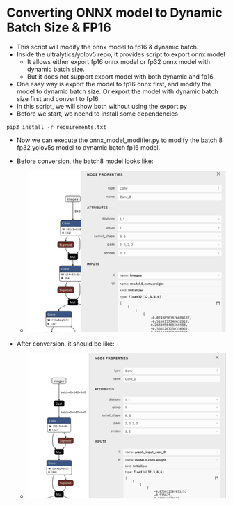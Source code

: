 # Converting ONNX model to Dynamic Batch Size & FP16

- This script will modify the onnx model to fp16 & dynamic batch.
- Inside the ultralytics/yolov5 repo, it provides script to export onnx model
    - It allows either export fp16 onnx model or fp32 onnx model with dynamic batch size.
    - But it does not support export model with both dynamic and fp16.
- One easy way is export the model to fp16 onnx first, and modify the model to dynamic batch size. Or export the model with dynamic batch size first and convert to fp16.
- In this script, we will show both without using the export.py
- Before we start, we neend to install some dependencies

```
pip3 install -r requirements.txt
```

- Now we can execute the onnx_model_modifier.py to modify the batch 8 fp32 yolov5s model to dynamic batch fp16 model.

- Before conversion, the batch8 model looks like: 
    - ![before](img/before.png)
- After conversion, it should be like:
    - ![after](img/after.png)

